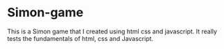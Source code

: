 # Simon-game
This is a Simon game that I created using html css and javascript. It really tests the fundamentals of html, css and Javascript.
